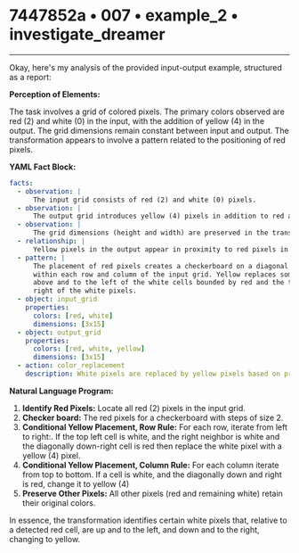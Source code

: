 # 7447852a • 007 • example_2 • investigate_dreamer

---
Okay, here's my analysis of the provided input-output example, structured as a report:

**Perception of Elements:**

The task involves a grid of colored pixels. The primary colors observed are red (2) and white (0) in the input, with the addition of yellow (4) in the output. The grid dimensions remain constant between input and output. The transformation appears to involve a pattern related to the positioning of red pixels.

**YAML Fact Block:**



```yaml
facts:
  - observation: |
      The input grid consists of red (2) and white (0) pixels.
  - observation: |
      The output grid introduces yellow (4) pixels in addition to red and white.
  - observation: |
      The grid dimensions (height and width) are preserved in the transformation.
  - relationship: |
      Yellow pixels in the output appear in proximity to red pixels in the input.
  - pattern: |
      The placement of red pixels creates a checkerboard on a diagonal with a step of 2 cells
      within each row and column of the input grid. Yellow replaces some white pixels on the row
      above and to the left of the white cells bounded by red and the top and left of the image, and to the bottom, and
      right of the white pixels.
  - object: input_grid
    properties:
      colors: [red, white]
      dimensions: [3x15]
  - object: output_grid
    properties:
      colors: [red, white, yellow]
      dimensions: [3x15]
  - action: color_replacement
    description: White pixels are replaced by yellow pixels based on proximity to red pixels.
```



**Natural Language Program:**

1.  **Identify Red Pixels:** Locate all red (2) pixels in the input grid.
2.  **Checker board:** The red pixels for a checkerboard with steps of size 2.
3. **Conditional Yellow Placement, Row Rule:** For each row, iterate from left to right:. If the top left cell is white, and the right neighbor is white and the diagonally down-right cell is red then replace the white pixel with a yellow (4) pixel.
4. **Conditional Yellow Placement, Column Rule:** For each column iterate from top to bottom. If a cell is white, and the diagonally down and right is red, change it to yellow (4)
5. **Preserve Other Pixels:** All other pixels (red and remaining white) retain their original colors.

In essence, the transformation identifies certain white pixels that, relative to a detected red cell, are up and to the left, and down and to the right, changing to yellow.

